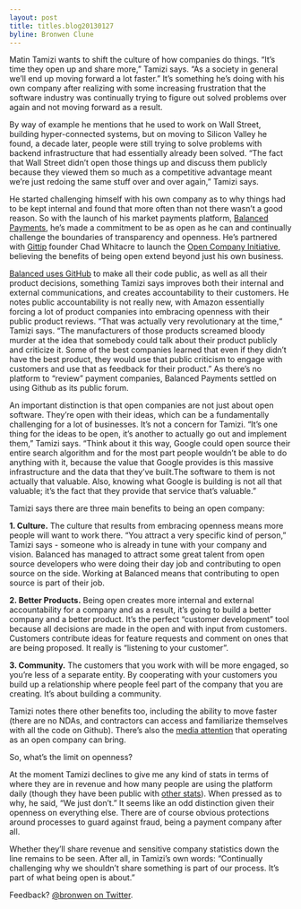 ```yaml
---
layout: post
title: titles.blog20130127
byline: Bronwen Clune
---
```


Matin Tamizi wants to shift the culture of how companies do things. “It’s time
they open up and share more,” Tamizi says. “As a society in general we’ll end
up moving forward a lot faster.” It’s something he’s doing with his own company
after realizing with some increasing frustration that the software industry was
continually trying to figure out solved problems over again and not moving
forward as a result. 

By way of example he mentions that he used to work on Wall Street, building
hyper-connected systems, but on moving to Silicon Valley he found, a decade
later, people were still trying to solve problems with backend infrastructure
that had essentially already been solved. “The fact that Wall Street didn’t
open those things up and discuss them publicly because they viewed them so much
as a competitive advantage meant we’re just redoing the same stuff over and
over again,” Tamizi says. 

He started challenging himself with his own company as to why things had to be
kept internal and found that more often than not there wasn’t a good reason. So
with the launch of his market payments platform, [Balanced
Payments](https://www.balancedpayments.com/), he’s made a commitment to be as
open as he can and continually challenge the boundaries of transparency and
openness. He’s partnered with [Gittip](https://www.gittip.com/) founder Chad
Whitacre to launch the [Open Company Initiative](http://www.opencompany.org/),
believing the benefits of being open extend beyond just his own business. 

[Balanced uses GitHub](https://github.com/balanced) to make all their code
public, as well as all their product decisions, something Tamizi says improves
both their internal and external communications, and creates accountability to
their customers. He notes public accountability is not really new, with Amazon
essentially forcing a lot of product companies into embracing openness with
their public product reviews. “That was actually very revolutionary at the
time,“ Tamizi says. “The manufacturers of those products screamed bloody murder
at the idea that somebody could talk about their product publicly and criticize
it. Some of the best companies learned that even if they didn’t have the best
product, they would use that public criticism to engage with customers and use
that as feedback for their product.” As there’s no platform to “review” payment
companies, Balanced Payments settled on using Github as its public forum. 

An important distinction is that open companies are not just about open
software. They’re open with their ideas, which can be a fundamentally
challenging for a lot of businesses. It’s not a concern for Tamizi. “It’s one
thing for the ideas to be open, it’s another to actually go out and implement
them,” Tamizi says. “Think about it this way, Google could open source their
entire search algorithm and for the most part people wouldn’t be able to do
anything with it, because the value that Google provides is this massive
infrastructure and the data that they’ve built.The software to them is not
actually that valuable. Also, knowing what Google is building is not all that
valuable; it’s the fact that they provide that service that’s valuable.”

Tamizi says there are three main benefits to being an open company:

**1. Culture.** The culture that results from embracing openness means more
people will want to work there. “You attract a very specific kind of person,”
Tamizi says - someone who is already in tune with your company and vision.
Balanced has managed to attract some great talent from open source developers
who were doing their day job and contributing to open source on the side.
Working at Balanced means that contributing to open source is part of their
job. 

**2. Better Products.** Being open creates more internal and external
accountability for a company and as a result, it’s going to build a better
company and a better product. It’s the perfect “customer development” tool
because all decisions are made in the open and with input from customers.
Customers contribute ideas for feature requests and comment on ones that are
being proposed. It really is “listening to your customer”.

**3. Community.** The customers that you work with will be more engaged, so
you’re less of a separate entity. By cooperating with your customers you build
up a relationship where people feel part of the company that you are creating.
It’s about building a community.

Tamizi notes there other benefits too, including the ability to move faster
(there are no NDAs, and contractors can access and familiarize themselves with
all the code on Github). There’s also the [media
attention](http://www.fastcolabs.com/3008944/open-company/why-i-made-my-payments-startup-an-open-company)
that operating as an open company can bring.

So, what’s the limit on openness?

At the moment Tamizi declines to give me any kind of stats in terms of where
they are in revenue and how many people are using the platform daily (though
they have been public with [other
stats](http://techcrunch.com/2014/01/16/balanced/)). When pressed as to why, he
said, “We just don’t.” It seems like an odd distinction given their openness on
everything else. There are of course obvious protections around processes to
guard against fraud, being a payment company after all.

Whether they’ll share revenue and sensitive company statistics down the line
remains to be seen. After all, in Tamizi’s own words: “Continually challenging
why we shouldn’t share something is part of our process. It’s part of what
being open is about.” 

<div class="feed-back">
    Feedback? <a href="https://twitter.com/bronwen">@bronwen on Twitter</a>.
</div>
